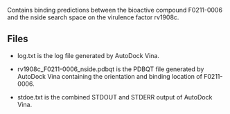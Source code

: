 Contains binding predictions between the bioactive compound F0211-0006 and the nside search space on the virulence factor rv1908c.

## Files

- log.txt is the log file generated by AutoDock Vina.

- rv1908c_F0211-0006_nside.pdbqt is the PDBQT file generated by AutoDock Vina containing the orientation and binding location of F0211-0006.

- stdoe.txt is the combined STDOUT and STDERR output of AutoDock Vina.

